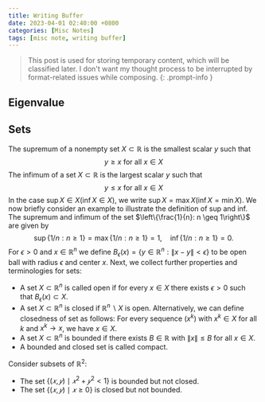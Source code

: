 ```yaml
---
title: Writing Buffer
date: 2023-04-01 02:40:00 +0800
categories: [Misc Notes]
tags: [misc note, writing buffer]
---
```


> This post is used for storing temporary content, which will be classified later. I don't want my thought process to be interrupted by format-related issues while composing.
{: .prompt-info }


## Eigenvalue





## Sets

The supremum of a nonempty set $X \subset \mathbb{R}$ is the smallest scalar $y$ such that
$$
y \geq x \text { for all } x \in X
$$
The infimum of a set $X \subset \mathbb{R}$ is the largest scalar $y$ such that
$$
y \leq x \text { for all } x \in X
$$
In the case $\sup X \in X(\inf X \in X)$, we write $\sup X=\max X(\inf X=\min X)$. We now briefly consider an example to illustrate the definition of sup and inf. The supremum and infimum of the set $\left\{\frac{1}{n}: n \geq 1\right\}$ are given by
$$
\sup \{1 / n: n \geq 1\}=\max \{1 / n: n \geq 1\}=1, \quad \inf \{1 / n: n \geq 1\}=0 .
$$
For $\epsilon>0$ and $x \in \mathbb{R}^n$ we define $B_\epsilon(x)=\left\{y \in \mathbb{R}^n:\|x-y\|<\epsilon\right\}$ to be open ball with radius $\epsilon$ and center $x$. Next, we collect further properties and terminologies for sets:
- A set $X \subset \mathbb{R}^n$ is called open if for every $x \in X$ there exists $\epsilon>0$ such that $B_\epsilon(x) \subset X$.
- A set $X \subset \mathbb{R}^n$ is closed if $\mathbb{R}^n \backslash X$ is open. Alternatively, we can define closedness of set as follows: For every sequence $\left(x^k\right)$ with $x^k \in X$ for all $k$ and $x^k \rightarrow x$, we have $x \in X$.
- A set $X \subset \mathbb{R}^n$ is bounded if there exists $B \in \mathbb{R}$ with $\|x\| \leq B$ for all $x \in X$.
- A bounded and closed set is called compact.


Consider subsets of $\mathbb{R}^2$:
- The set $\{(𝑥,𝑦)\mid 𝑥^2+𝑦^2<1\}$ is bounded but not closed. 
- The set $\{(𝑥,𝑦)\mid 𝑥\ge0\}$ is closed but not bounded. 